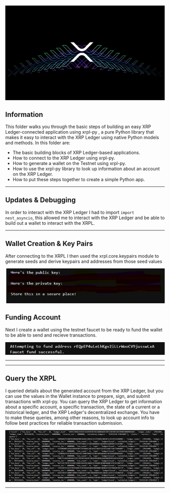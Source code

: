 
![XRP Transaction](XRPL_Transaction.png)

## Information

This folder walks you through the basic steps of building an easy XRP Ledger-connected application using xrpl-py , a pure Python  library that makes it easy to interact with the XRP Ledger using native Python models and methods. In this folder are:

* The basic building blocks of XRP Ledger-based applications.
* How to connect to the XRP Ledger using xrpl-py.
* How to generate a wallet on the Testnet using xrpl-py.
* How to use the xrpl-py library to look up information about an account on the XRP Ledger.
* How to put these steps together to create a simple Python app.

-----------------

## Updates & Debugging

In order to interact with the XRP Ledger I had to import `import nest_asyncio`, this allowed me to interact with the XRP Ledger and be able to build out a wallet to interact with the XRPL.

----------------

## Wallet Creation & Key Pairs

After connecting to the XRPL I then used the xrpl.core.keypairs module to generate seeds and derive keypairs and addresses from those seed values

![XRP Wallet](xrpl_wallet.png)

## Funding Account

Next I create a wallet using the testnet faucet to be ready to fund the wallet to be able to send and recieve transactions.

![Wallet Creation](xrp_testnet_faucet.png)

----------------


----------------

## Query the XRPL

I queried details about the generated account from the XRP Ledger, but you can use the values in the Wallet instance to prepare, sign, and submit transactions with xrpl-py. You can query the XRP Ledger to get information about a specific account, a specific transaction, the state of a current or a historical ledger, and the XRP Ledger's decentralized exchange. You have to make these queries, among other reasons, to look up account info to follow best practices for reliable transaction submission.

![XRPL Query](xrpl_ledger_updates.png)

-----------------











